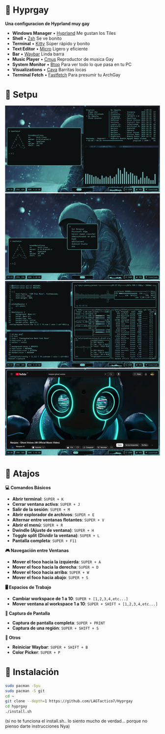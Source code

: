 # 🔷 Hyprgay
**Una configuracion de Hyprland muy gay**

* **Windows Manager** • [Hyprland](https://hyprland.org) Me gustan los Tiles
* **Shell** • [Zsh](https://www.zsh.org/) Se ve bonito
* **Terminal** • [Kitty](https://sw.kovidgoyal.net/kitty/) Súper rápido y bonito
* **Text Editor** • [Micro](https://micro-editor.github.io/) Ligero y eficiente
* **Bar** • [Waybar](https://github.com/Alexays/Waybar) Linda barra
* **Music Player** • [Cmus](https://cmus.github.io/) Reproductor de musica Gay
* **System Monitor** • [Btop](https://github.com/aristocratos/btop) Para ver todo lo que pasa en tu PC
* **Visualizations** • [Cava](https://github.com/karlstav/cava) Barritas locas
* **Terminal Fetch** • [Fastfetch](https://github.com/fastfetch-cli/fastfetch) Para presumir tu ArchGay

# 💙 Setpu
![Cap1](assets/cap1.png)  
![Cap2](assets/cap2.png)  
![Cap3](assets/cap3.png)  
![Cap4](assets/cap4.png)

# 🌊 Atajos

**💻 Comandos Básicos**

- **Abrir terminal**:  `SUPER + K`
- **Cerrar ventana activa**:  `SUPER + J`
- **Salir de la sesión**:  `SUPER + M`
- **Abrir explorador de archivos**:  `SUPER + E`
- **Alternar entre ventanas flotantes**:  `SUPER + V`
- **Abrir el menú**:  `SUPER + R`
- **Dwindle (Ajuste de ventana)**:  `SUPER + H`
- **Toggle split (Dividir la ventana)**:  `SUPER + L`
- **Pantalla completa**:  `SUPER + F11`

**🎮 Navegación entre Ventanas**

- **Mover el foco hacia la izquierda**:  `SUPER + A`
- **Mover el foco hacia la derecha**:  `SUPER + D`
- **Mover el foco hacia arriba**:  `SUPER + W`
- **Mover el foco hacia abajo**:  `SUPER + S`

**🖥️ Espacios de Trabajo**

- **Cambiar workspace de 1 a 10**:  `SUPER + [1,2,3,4,etc...]`
- **Mover ventana al workspace 1 a 10**:  `SUPER + SHIFT + [1,2,3,4,etc...]`

**📸 Captura de Pantalla**

- **Captura de pantalla completa**:  `SUPER + PRINT`
- **Captura de una región**:  `SUPER + SHIFT + S`

**🔧 Otros**

- **Reiniciar Waybar**:  `SUPER + SHIFT + B`
- **Color Picker**: `SUPER + P`

# 🔵 Instalación

```bash
sudo pacman -Syu
sudo pacman -S git
cd ~
git clone --depth=1 https://github.com/LAGTactico7/Hyprgay
cd hyprgay
./install.sh
```

(si no te funciona el install.sh.. lo siento mucho de verdad...
porque no pienso darte instrucciones Nya)
